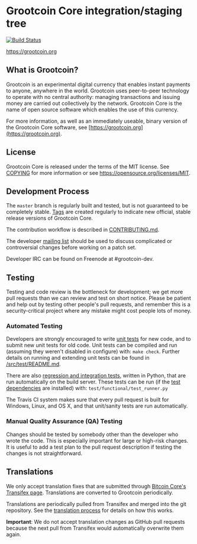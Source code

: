 Grootcoin Core integration/staging tree
=====================================

[![Build Status](https://travis-ci.org/grootcoin-project/grootcoin.svg?branch=master)](https://travis-ci.org/grootcoin-project/grootcoin)

https://grootcoin.org

What is Grootcoin?
----------------

Grootcoin is an experimental digital currency that enables instant payments to
anyone, anywhere in the world. Grootcoin uses peer-to-peer technology to operate
with no central authority: managing transactions and issuing money are carried
out collectively by the network. Grootcoin Core is the name of open source
software which enables the use of this currency.

For more information, as well as an immediately useable, binary version of
the Grootcoin Core software, see [https://grootcoin.org](https://grootcoin.org).

License
-------

Grootcoin Core is released under the terms of the MIT license. See [COPYING](COPYING) for more
information or see https://opensource.org/licenses/MIT.

Development Process
-------------------

The `master` branch is regularly built and tested, but is not guaranteed to be
completely stable. [Tags](https://github.com/grootcoin-project/grootcoin/tags) are created
regularly to indicate new official, stable release versions of Grootcoin Core.

The contribution workflow is described in [CONTRIBUTING.md](CONTRIBUTING.md).

The developer [mailing list](https://groups.google.com/forum/#!forum/grootcoin-dev)
should be used to discuss complicated or controversial changes before working
on a patch set.

Developer IRC can be found on Freenode at #grootcoin-dev.

Testing
-------

Testing and code review is the bottleneck for development; we get more pull
requests than we can review and test on short notice. Please be patient and help out by testing
other people's pull requests, and remember this is a security-critical project where any mistake might cost people
lots of money.

### Automated Testing

Developers are strongly encouraged to write [unit tests](src/test/README.md) for new code, and to
submit new unit tests for old code. Unit tests can be compiled and run
(assuming they weren't disabled in configure) with: `make check`. Further details on running
and extending unit tests can be found in [/src/test/README.md](/src/test/README.md).

There are also [regression and integration tests](/test), written
in Python, that are run automatically on the build server.
These tests can be run (if the [test dependencies](/test) are installed) with: `test/functional/test_runner.py`

The Travis CI system makes sure that every pull request is built for Windows, Linux, and OS X, and that unit/sanity tests are run automatically.

### Manual Quality Assurance (QA) Testing

Changes should be tested by somebody other than the developer who wrote the
code. This is especially important for large or high-risk changes. It is useful
to add a test plan to the pull request description if testing the changes is
not straightforward.

Translations
------------

We only accept translation fixes that are submitted through [Bitcoin Core's Transifex page](https://www.transifex.com/projects/p/bitcoin/).
Translations are converted to Grootcoin periodically.

Translations are periodically pulled from Transifex and merged into the git repository. See the
[translation process](doc/translation_process.md) for details on how this works.

**Important**: We do not accept translation changes as GitHub pull requests because the next
pull from Transifex would automatically overwrite them again.
